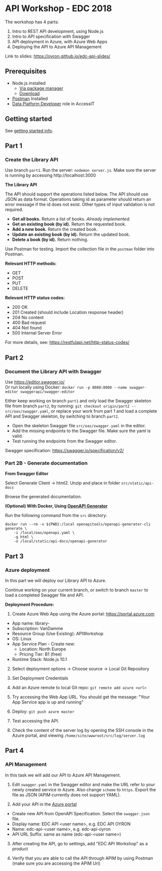 # API Workshop - EDC 2018

The workshop has 4 parts:
1. Intro to REST API development, using Node.js
2. Intro to API specification with Swagger
3. API deployment in Azure, with Azure Web Apps
4. Deploying the API to Azure API Management

Link to slides: https://oyron.github.io/edc-api-slides/

## Prerequisites

- Node.js installed
    - [Via package manager](https://nodejs.org/en/download/package-manager)
    - [Download](https://nodejs.org/en/download/)
- [Postman](https://www.getpostman.com/) Installed
- [Data Platform Developer](https://accessit.statoil.no/Search/Search?term=data+platform+developer) role in AccessIT

## Getting started
See [getting started info](https://github.com/oyron/edc-api/blob/master/gettingStarted.md).

## Part 1

### Create the Library API

Use branch `part1`. Run the server: `nodemon server.js`.
Make sure the server is running by accessing http://localhost:3000

**The Library API**

The API should support the operations listed below. The API should use JSON as data format. 
Operations taking id as parameter should return an error message if the id does not exist. 
Other types of input validation is not required. 
- **Get all books.** Return a list of books. *Already implemented.*
- **Get an existing book (by id).** Return the requested book.
- **Add a new book.** Return the created book.
- **Update an existing book (by id).** Return the updated book.
- **Delete a book (by id).** Return nothing.

Use Postman for testing. Import the collection file in the `postman` folder into Postman. 

**Relevant HTTP methods:**
- GET
- POST
- PUT
- DELETE

**Relevant HTTP status codes:**
- 200 OK
- 201 Created (should include Location response header)
- 204 No content
- 400 Bad request
- 404 Not found
- 500 Internal Server Error

For more details, see: https://restfulapi.net/http-status-codes/


## Part 2

### Document the Library API with Swagger

Use https://editor.swagger.io/<br>
Or run locally using Docker: `docker run -p 8080:8080 --name swagger-editor swaggerapi/swagger-editor`

Either keep working on branch `part1` and only load the Swagger skeleton file from branch `part2`, by 
running: `git checkout origin/part2 -- src/oas/swagger.yaml`, or replace your work from part 1 and load a complete API and Swagger skeleton, by switching to branch `part2`. 

- Open the skeleton Swagger file `src/oas/swagger.yaml` in the editor.
- Add the missing endpoints to the Swagger file. Make sure the yaml is valid.
- Test running the endpoints from the Swagger editor.

Swagger specification: https://swagger.io/specification/v2/

### Part 2B - Generate documentation

**From Swagger Editor**

Select Generate Client -> html2. Unzip and place in folder `src/static/api-docs`

Browse the generated documentation.

**(Optional) With Docker, Using [OpenAPI Generator](https://github.com/openapitools/openapi-generator#33---online-openapi-generator)**

Run the following command from the `src` directory:

```
docker run --rm -v ${PWD}:/local openapitools/openapi-generator-cli generate \
    -i /local/oas/openapi.yaml \
    -g html \
    -o /local/static/api-docs/openapi-generator
```

## Part 3
### Azure deployment

In this part we will deploy our Library API to Azure.

Continue working on your current branch, or switch to branch `master` to load a completed Swagger file and API.

**Deployment Procedure:**

1. Create Azure Web App using the Azure portal: https://portal.azure.com
  - App name: library-<user name>
  - Subscription: VanDamme
  - Resource Group (Use Existing): APIWorkshop
  - OS: Linux
  - App Service Plan - Create new:
    - Location: North Europe
    - Pricing Tier: B1 (free)
  - Runtime Stack: Node.js 10.1
  
2. Select deployment options -> Choose source -> Local Git Repository

3. Set Deployment Credentials

4. Add an Azure remote to local Git repo: `git remote add azure <url>`

5. Try accessing the Web App URL. You should get the message: "Your App Service app is up and running"

5. Deploy: `git push azure master`

6. Test accessing the API.

7. Check the content of the server log by opening the SSH console in the Azure portal, and viewing `/home/site/wwwroot/src/log/server.log`

## Part 4
### API Management

In this task we will add our API to Azure API Management.  

1. Edit `swagger.yaml` in the Swagger editor and make the URL refer to your newly created service in Azure. 
Also change `scheme` to `https`. Export the file as JSON (APIM currently does not support YAML).

2. Add your API in the [Azure portal](https://portal.azure.com/#@StatoilSRM.onmicrosoft.com/resource/subscriptions/5f59116d-13e1-4d1a-a272-1cea3a54228c/resourceGroups/IntegrationServices/providers/Microsoft.ApiManagement/service/omniadev/apim-apis)
  - Create new API from OpenAPI Specification. Select the `swagger.json` file.
  - Display name: EDC API \<user name\>, e.g. EDC API OYRON
  - Name: edc-api-\<user name\>, e.g. edc-api-oyron
  - API URL Suffix: same as name (edc-api-\<user name\>)
  
3. After creating the API, go to settings, add "EDC API Workshop" as a product

4. Verify that you are able to call the API through APIM by using Postman (make sure you are accessing the APIM Url) 

